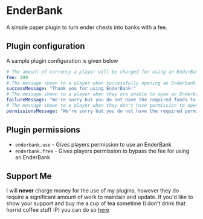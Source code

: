 # EnderBank

A simple paper plugin to turn ender chests into banks with a fee.

## Plugin configuration

A sample plugin configuration is given below

```yaml
# The amount of currency a player will be charged for using an EnderBank
fee: 100
# The message shown to a player when successfully opening an Enderbank
successMessage: "Thank you for using EnderBank!"
# The message shown to a player when they are unable to open an Enderbank due to lack of funds
failureMessage: "We're sorry but you do not have the required funds to use EnderBank!"
# The message shown to a player when they don't have permission to open an Enderbank
permissionsMessage: "We're sorry but you do not have the required permissions to use EnderBank!"
```

## Plugin permissions

* `enderbank.use` - Gives players permission to use an EnderBank
* `enderbank.free` - Gives players permission to bypass the fee for using an EnderBank

## Support Me

I will **never** charge money for the use of my plugins, however they do require a significant amount of work to
maintain and update. If you'd like to show your support and buy me a cup of tea sometime (I don't drink that horrid
coffee stuff :P) you can do so [here](https://www.paypal.me/zerthick)